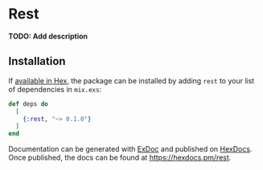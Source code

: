 # Rest

**TODO: Add description**

## Installation

If [available in Hex](https://hex.pm/docs/publish), the package can be installed
by adding `rest` to your list of dependencies in `mix.exs`:

```elixir
def deps do
  [
    {:rest, "~> 0.1.0"}
  ]
end
```

Documentation can be generated with [ExDoc](https://github.com/elixir-lang/ex_doc)
and published on [HexDocs](https://hexdocs.pm). Once published, the docs can
be found at <https://hexdocs.pm/rest>.

